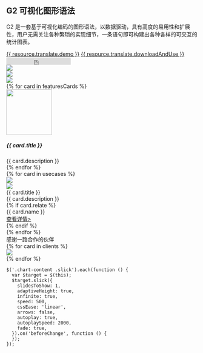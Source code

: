 <!--
template: home
title: G2 基础图表类库
keywords:
  - G2
  - The Grammar of Graphics
  - 图形语法
description: G2 是一套基于可视化编码的图形语法，以数据驱动，具有高度的易用性和扩展性，用户无需关注各种繁琐的实现细节，一条语句即可构建出各种各样的可交互的统计图表。
featuresCards:
  - img: ${assets}/image/home/features-simple.svg
    title: 千变万化，自由组合
    description: 从数据出发，仅需几行代码就可以轻松获得想要的图表展示效果
  - img: ${assets}/image/home/features-professional.svg
    title: 生动、易实现
    description: 大量产品实践之上，提供绘图引擎、完备图形语法、专业设计规范
  - img: ${assets}/image/home/features-powerful.svg
    title: 强大的交互语法
    description: 任何图表，都可以基于图形语法灵活绘制，满足你无限的创意
usecases:
  - img: ${assets}/image/home/g2-usecase1.png
    title: 设计故事
    description: 一个个接近真实的数据可视化案例，我们将它们归纳为一个个故事性的设计模板，让用户达到开箱即用的效果。
    relate: true
    name: G2 设计故事精品案例
    link: https://antv.alipay.com/zh-cn/g2/3.x/demo/index.html
clients:
  - img: ${assets}/image/home/aliyun.png
  - img: ${assets}/image/home/alipay.png
  - img: ${assets}/image/home/tmall.png
  - img: ${assets}/image/home/taobao.png
  - img: ${assets}/image/home/mybank.png
  - img: ${assets}/image/home/gi.png
  - img: ${assets}/image/home/yunos.png
  - img: ${assets}/image/home/cainiao.png
resource:
  jsFiles:
    - ${url.g2}
    - ${url.dataSet}
-->

<!-- 第一屏，产品简介 -->
<section class="intro">
  <div class="container">
    <div class="header row">
      <div class="col-md-5">
        <h1>G2 可视化图形语法</h1>
        <p class="main-info">G2 是一套基于可视化编码的图形语法，以数据驱动，具有高度的易用性和扩展性，用户无需关注各种繁琐的实现细节，一条语句即可构建出各种各样的可交互的统计图表。</p>
        <a href="{{ products.g2.links.demo.href }}" class="btn-round-link btn btn-primary btn-lg">{{ resource.translate.demo }}</a>
        <a href="{{base}}zh-cn/g2/3.x/tutorial/index.html#_安装" class="btn-round-link btn btn-light btn-lg">{{ resource.translate.downloadAndUse }}</a>
        <iframe class="btn-round-link btn btn-light btn-lg github-btn" src="https://ghbtns.com/github-btn.html?user=antvis&repo=g2&type=star&count=true&size=large" frameborder="0" scrolling="0" width="170px" height="20px"></iframe>
      </div>
      <div class="col-md-7">
        <div class="g2-demo-container">
          <div class="g2-chart-wrapper">
            <div class="chart-content">
              <div class="contianer slick">
                <div id="commentsCarousel" class="carousel">
                  <div class="carousel-inner slick">
                    <div class="carousel-item active" id="c1">
                      <img src="{{assets}}/image/home/g2/case1.png"/>
                    </div>
                    <div class="carousel-item" id="c2">
                      <img src="{{assets}}/image/home/g2/case2.png"/>
                    </div>
                    <div class="carousel-item" id="c3">
                      <img src="{{assets}}/image/home/g2/case3.png"/>
                    </div>
                  </div>
                </div>
              </div>
            </div>
          </div>
        </div>
      </div>
    </div>
  </div>
</section>

<!-- 第二屏：产品特性 -->
<section class="features text-center">
    <div class="container">
        <div class="row">
            {% for card in featuresCards %}
            <div class="feature col-md-4 text-center">
                <img src="{{ card.img }}" alt="" width="120" height="120">
                <h5>{{ card.title }}</h5>
                <div class="detail">{{ card.description }}</div>
            </div>
            {% endfor %}
        </div>
    </div>
</section>

<!-- 第三屏：使用案例 -->
<section class="use-cases">
  <div>
    {% for card in usecases %}
    <div class="row test">
      <div class="col-md-6">
        <img class="case-image" src="{{ card.img }}" />
      </div>
      <div class="col-md-5 case-content">
        <div class="logo">
          <img src="{{ card.icon }}" />
        </div>
        <div class="title">{{ card.title }}</div>
        <div class="description">{{ card.description }}</div>
        {% if card.relate %}
        <div class="relate">
          <div class="flex">
            <div class="item name">{{ card.name }}</div>
            <div class="item link">
              <a href="{{ card.link }}" target="_blank">查看详情></a>
            </div>
          </div>
        </div>
        {% endif %}
      </div>
    </div>
    {% endfor %}
  </div>
</section>

<!-- 第四屏 更多特性 -->

<!-- 第五屏 客户 -->
<section class="clients-container">
  <div class="container">
    <div class="title text-center">感谢一路合作的伙伴</div>
    <div class="row">
      {% for card in clients %}
      <div class="col-md-3">
        <img class="client-icon" src="{{ card.img }}" />
      </div>
      {% endfor %}
    </div>
  </div>
</section>

```js-
$('.chart-content .slick').each(function () {
  var $target = $(this);
  $target.slick({
    slidesToShow: 1,
    adaptiveHeight: true,
    infinite: true,
    speed: 500,
    cssEase: 'linear',
    arrows: false,
    autoplay: true,
    autoplaySpeed: 2000,
    fade: true,
  }).on('beforeChange', function () {
  });
});
```

